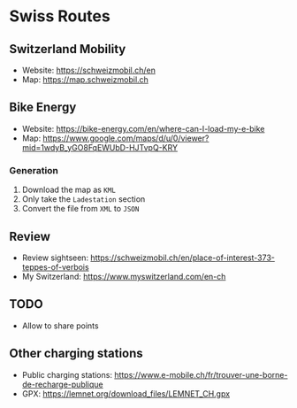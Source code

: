 # Swiss Routes

## Switzerland Mobility
* Website: https://schweizmobil.ch/en
* Map: https://map.schweizmobil.ch

## Bike Energy
* Website: https://bike-energy.com/en/where-can-I-load-my-e-bike
* Map: https://www.google.com/maps/d/u/0/viewer?mid=1wdyB_yGO8FqEWUbD-HJTvpQ-KRY

### Generation
1. Download the map as `KML`
2. Only take the `Ladestation` section
3. Convert the file from `XML` to `JSON`

## Review
* Review sightseen: https://schweizmobil.ch/en/place-of-interest-373-teppes-of-verbois
* My Switzerland: https://www.myswitzerland.com/en-ch

## TODO
* Allow to share points

## Other charging stations
* Public charging stations: https://www.e-mobile.ch/fr/trouver-une-borne-de-recharge-publique
* GPX: https://lemnet.org/download_files/LEMNET_CH.gpx